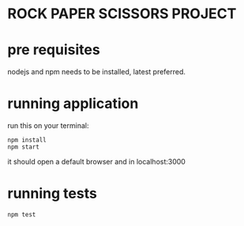 # ROCK PAPER SCISSORS PROJECT

# pre requisites

nodejs and npm needs to be installed, latest preferred.

# running application

run this on your terminal:
``` 
npm install
npm start
```

it should open a default browser and in localhost:3000 

# running tests

``` 
npm test

```